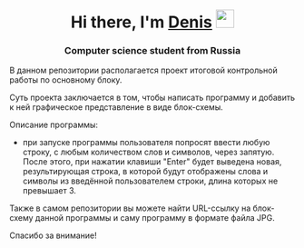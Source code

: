 <h1 align="center">Hi there, I'm <a href="https://gb.ru/users/de3d44c9-9664-4992-8a3b-1c346c454472" target="_blank">Denis</a> 
<img src="https://github.com/blackcater/blackcater/raw/main/images/Hi.gif" height="32"/></h1>
<h3 align="center">Computer science student from Russia</h3>

В данном репозитории располагается проект итоговой контрольной работы по основному блоку.

Суть проекта заключается в том, чтобы написать программу и добавить к ней графическое представление в виде блок-схемы.

Описание программы:
- при запуске программы пользователя попросят ввести любую строку, с любым количеством слов и символов, через запятую. После этого, при нажатии клавиши "Enter" будет выведена новая, результирующая строка, в которой будут отображены слова и символы из введённой пользователем строки, длина которых не превышает 3.

Также в самом репозитории вы можете найти URL-ссылку на блок-схему данной программы и саму программу в формате файла JPG.

Спасибо за внимание!
